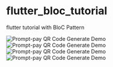 # flutter_bloc_tutorial

flutter tutorial with BloC Pattern

![Prompt-pay QR Code Generate Demo](https://github.com/SEMAJdev/flutter_bloc_tutorial/blob/main/demo_images/users_list.png?raw=true "Users list")
![Prompt-pay QR Code Generate Demo](https://github.com/SEMAJdev/flutter_bloc_tutorial/blob/main/demo_images/add_user.png?raw=true "Add user")
![Prompt-pay QR Code Generate Demo](https://github.com/SEMAJdev/flutter_bloc_tutorial/blob/main/demo_images/update_user.png?raw=true "Update user")
![Prompt-pay QR Code Generate Demo](https://github.com/SEMAJdev/flutter_bloc_tutorial/blob/main/demo_images/delete_user.png?raw=true "Delete user")